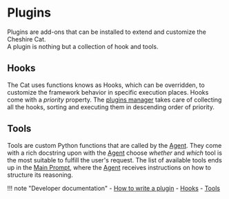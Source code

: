 # Plugins

Plugins are add-ons that can be installed to extend and customize the Cheshire Cat.  
A plugin is nothing but a collection of hook and tools.

## Hooks

The Cat uses functions knows as Hooks, which can be overridden, to customize the framework behavior in specific execution places.
Hooks come with a *priority* property.
The [plugins manager](cheshire_cat/mad_hatter.md) takes care of collecting all the hooks, sorting and executing them in descending order of priority.

## Tools

Tools are custom Python functions that are called by the [Agent](cheshire_cat/agent.md).
They come with a rich docstring upon with the [Agent](cheshire_cat/agent.md) choose *whether* and *which* tool is the most suitable to fulfill the user's request.
The list of available tools ends up in the [Main Prompt](prompts/main_prompt.md#instructions), where the [Agent](cheshire_cat/agent.md) receives instructions on how to structure its reasoning.

!!! note "Developer documentation"
    - [How to write a plugin](../technical/plugins/plugins.md)
    - [Hooks](../technical/plugins/hooks.md)
    - [Tools](../technical/plugins/tools.md)
